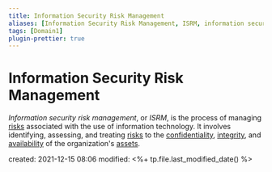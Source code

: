 ```yaml
---
title: Information Security Risk Management
aliases: [Information Security Risk Management, ISRM, information security risk management, Risk Management, risk management, ERM, Enterprise Risk Management, enterprise risk management]
tags: [Domain1]
plugin-prettier: true
---
```


# Information Security Risk Management

*Information security risk management*, or *ISRM*, is the process of managing [risks](Definitions/Risk) associated with the use of information technology. It involves identifying, assessing, and treating [risks](Definitions/Risk) to the [confidentiality](../Triad/Confidentiality), [integrity](../Triad/Integrity), and [availability](../Triad/Availability) of the organization's [assets](Definitions/Asset).


created: 2021-12-15 08:06
modified: <%+ tp.file.last_modified_date() %>
